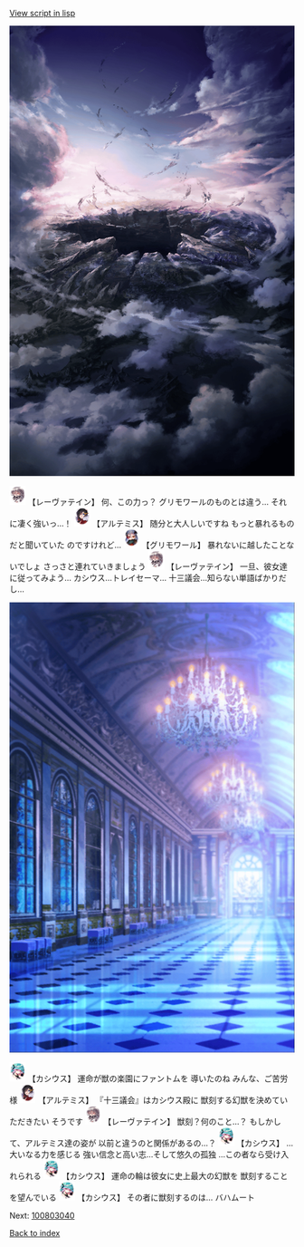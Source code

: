 [View script in lisp](../scripts/100803033.txt)

![101_hole.png](../images/backgrounds/101_hole.png)

<img src="../images/units/100221.png" alt="100221.png" height="34"/>
【レーヴァテイン】
何、この力っ？
グリモワールのものとは違う…
それに凄く強いっ…！

<img src="../images/units/3400111.png" alt="3400111.png" height="34"/>
【アルテミス】
随分と大人しいですね
もっと暴れるものだと聞いていた
のですけれど…

<img src="../images/units/3501711.png" alt="3501711.png" height="34"/>
【グリモワール】
暴れないに越したことないでしょ
さっさと連れていきましょう

<img src="../images/units/100221.png" alt="100221.png" height="34"/>
【レーヴァテイン】
一旦、彼女達に従ってみよう…
カシウス…トレイセーマ…
十三議会…知らない単語ばかりだし…

![mamon_room.png](../images/backgrounds/mamon_room.png)

<img src="../images/units/3303111.png" alt="3303111.png" height="34"/>
【カシウス】
運命が獣の楽園にファントムを
導いたのね
みんな、ご苦労様

<img src="../images/units/3400111.png" alt="3400111.png" height="34"/>
【アルテミス】
『十三議会』はカシウス殿に
獣刻する幻獣を決めていただきたい
そうです

<img src="../images/units/100221.png" alt="100221.png" height="34"/>
【レーヴァテイン】
獣刻？何のこと…？
もしかして、アルテミス達の姿が
以前と違うのと関係があるの…？

<img src="../images/units/3303111.png" alt="3303111.png" height="34"/>
【カシウス】
…大いなる力を感じる
強い信念と高い志…そして悠久の孤独
…この者なら受け入れられる

<img src="../images/units/3303111.png" alt="3303111.png" height="34"/>
【カシウス】
運命の輪は彼女に史上最大の幻獣を
獣刻することを望んでいる

<img src="../images/units/3303111.png" alt="3303111.png" height="34"/>
【カシウス】
その者に獣刻するのは…
バハムート

Next: [100803040](100803040.md)

[Back to index](index.md)
